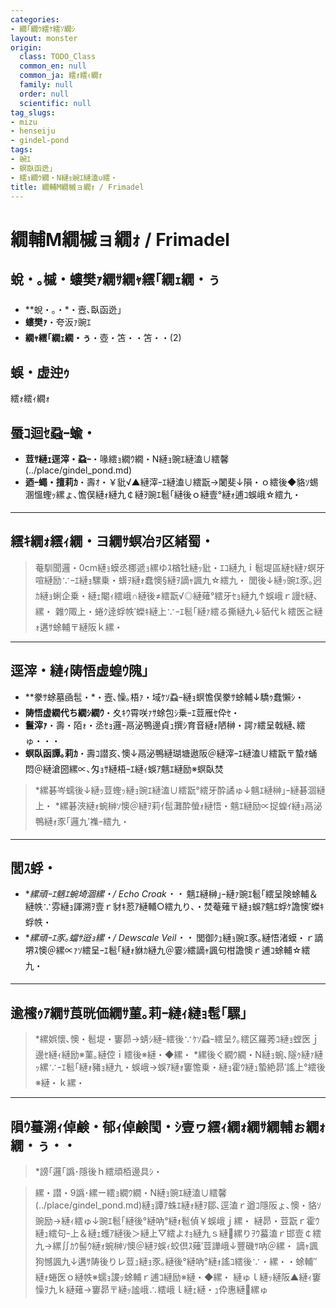 ```yaml
---
categories:
- 繝｢繝ｳ繧ｹ繧ｿ繝ｼ
layout: monster
origin:
  class: TODO_Class
  common_en: null
  common_ja: 繧ｫ繧ｨ繝ｫ
  family: null
  order: null
  scientific: null
tag_slugs:
- mizu
- henseiju
- gindel-pond
tags:
- 豌ｴ
- 螟臥函迯｣
- 繧ｮ繝ｳ繝・Ν縺ｮ豌ｴ縺溘∪繧・
title: 繝輔Μ繝槭ョ繝ｫ / Frimadel
---
```


# 繝輔Μ繝槭ョ繝ｫ / Frimadel

## 蛻・｡槭・螻樊ｧ繝ｻ繝ｬ繧｢繝ｪ繝・ぅ

* **蛻・｡・*・壼､臥函迯｣
* **螻樊ｧ**・夸汳ｧ豌ｴ
* **繝ｬ繧｢繝ｪ繝・ぅ**・壺・笘・・笘・・(2)

## 蜈・虚迚ｩ
繧ｫ繧ｨ繝ｫ

## 蜃ｺ迴ｾ蝨ｰ蝓・

* **荳ｻ縺ｪ逕滓・蝨ｰ**・喙繧ｮ繝ｳ繝・Ν縺ｮ豌ｴ縺溘∪繧馨(../place/gindel_pond.md)
* **迺ｰ蠅・擅莉ｶ**・壽ｵ・￥豼√▲縺滓ｰｴ縺溘∪繧翫→闍斐↓隕・ｏ繧後◆貉ｿ蜴溷慍蟶ｯ縲ょ､憺俣縺ｫ縺九￠縺ｦ豌ｴ髱｢縺後ｏ縺壹°縺ｫ逋ｺ蜈峨☆繧九・

---

## 繧ｷ繝ｫ繧ｨ繝・ヨ繝ｻ螟冶ｦ区緒蜀・

> 菴馴聞邏・0cm縺ｮ蟆丞梛遞ｮ縲ゆｽ楢牡縺ｯ豼・ｴｺ縺九ｉ髱堤區縺ｾ縺ｧ螟牙喧縺励∵ｰｴ縺ｮ騾乗・蠎ｦ縺ｫ蠢懊§縺ｦ謫ｬ諷九☆繧九・
> 閭後↓縺ｯ豌ｴ豕｡迥ｶ縺ｮ蜊企乗・縺ｪ閹ｨ繧峨∩縺後≠繧翫√◎縺薙°繧牙ｾｮ縺九↑蜈峨ｒ謾ｾ縺､縲・
> 雜ｳ陬上・蜷ｸ逹蜉帙′蠑ｷ縺上∵ｰｴ髱｢縺ｧ繧る撕縺九↓貊代ｋ繧医≧縺ｫ遘ｻ蜍輔〒縺阪ｋ縲・

---

## 逕滓・縺ｨ陦悟虚蝗ｳ隗｣

* **豢ｻ蜍墓凾髢・*・壼､懆｡梧ｧ・域ｹｿ蝨ｰ縺ｮ螟憺俣豢ｻ蜍輔↓驕ｩ蠢懶ｼ・
* **陦悟虚繝代ち繝ｼ繝ｳ**・夊ｷｳ霄咲ｧｻ蜍包ｼ乗ｰｴ荳雁ｾ伜ｾ・
* **鬟滓ｧ**・壽・陌ｫ・丞ｾｮ邏ｰ鬲泌鴨邊貞ｭ撰ｼ育音縺ｫ陋榊・諤ｧ繧呈戟縺､繧ゅ・・・
* **螟臥函譚｡莉ｶ**・壽ｺ譛亥､懊↓鬲泌鴨縺瑚塘遨阪＠縺滓ｰｴ縺溘∪繧翫〒蟄ｵ蛹悶＠縺滄圀縲∝､匁ｮｻ縺梧ｰｴ縺ｨ蜈ｱ魑ｴ縺励※螟臥焚

> *縲碁岑蠕後↓縺ｯ荳蟶ｯ縺ｮ豌ｴ縺溘∪繧翫°繧牙酔譎ゅ↓魑ｴ縺榊｣ｰ縺碁涸縺上・
> *縲碁浹縺ｫ蜿榊ｿ懊＠縺ｦ莉ｲ髢灘酔螢ｫ縺悟・魑ｴ縺励∝捉蝗ｲ縺ｮ鬲泌鴨縺ｫ豕｢邏九′襍ｰ繧九・

---

## 閭ｽ蜉・

* **縲頑ｰｴ魑ｴ蜿埼涸縲・/ Echo Croak・・* 魑ｴ縺榊｣ｰ縺ｧ豌ｴ髱｢繧呈険蜍輔＆縺帙∵雰縺ｮ諢溯ｦ壹ｒ豺ｷ荵ｱ縺輔○繧九り､・焚菴薙〒縺ｮ蜈ｱ魑ｴ蜉ｹ譫懊′蠑ｷ蜉帙・
* **縲頑ｰｴ豕｡蟷ｻ逧ｮ縲・/ Dewscale Veil・・* 閭御ｸｭ縺ｮ豌ｴ豕｡縺悟渚蟆・ｒ謫堺ｽ懊＠縲∝ｧｿ繧呈ｰｴ髱｢縺ｫ貅ｶ縺九＠霎ｼ繧謫ｬ諷句柑譫懊ｒ逋ｺ蜍輔☆繧九・

---

## 逾櫁ｩｱ繝ｻ莨晄価繝ｻ菫｡莉ｰ縺ｨ縺ｮ髢｢騾｣

> *縲娯懷､懊・髱堤・窶昴→蜻ｼ縺ｰ繧後∵ｹｿ蝨ｰ繧呈ｸ｡繧区羅莠ｺ縺ｮ螳医ｊ邊ｾ縺ｨ縺励※菫｡縺倥ｉ繧後※縺・◆縲・
> *縲後ぐ繝ｳ繝・Ν縺ｮ蜿､隧ｩ縺ｧ縺ｯ縲∵ｰｴ髱｢縺ｫ豬ｮ縺九・蜈峨→蜈ｱ縺ｫ窶憺乗・縺ｮ霍ｳ縺ｭ蟄絶昴′謠上°繧後※縺・ｋ縲・

---

## 隕ｳ蟇溯ｨ倬鹸・郁ｨ倬鹸閠・ｼ壹ヮ繧ｨ繝ｫ繝ｻ繝輔ぉ繝ｫ繝・ぅ・・

> *謗｢邏｢譌･隱後ｈ繧頑栢邊具ｼ・

> 縲・譛・9譌･縲ー繧ｮ繝ｳ繝・Ν縺ｮ豌ｴ縺溘∪繧馨(../place/gindel_pond.md)縺ｮ譚ｱ蛛ｴ縺ｫ縺ｦ鄒､逕溘ｒ遒ｺ隱阪ょ､懊・貉ｿ豌励→縺ｨ繧ゅ↓豌ｴ髱｢縺後°縺吶°縺ｫ髱偵￥蜈峨ｊ縲・
> 縺昴・荳翫ｒ霍ｳ縺ｭ繧句ｰ上＆縺ｪ蠖ｱ縺後＞縺上▽繧よｵｮ縺九ｓ縺縲りｦｳ蟇溘ｒ邯壹￠繧九→縲∬ｶｳ髻ｳ縺ｫ蜿榊ｿ懊＠縺ｦ蜈ｨ蛟倶ｽ薙′荳譁峨↓豐磯ｻ吶＠縲・
> 謫ｬ諷狗憾諷九↓遘ｻ陦後りレ荳ｭ縺ｮ豕｡縺後°縺吶°縺ｫ謠ｺ繧後∵・縲・・蜍輔″縺ｫ蜷医ｏ縺帙※蠕ｮ謖ｯ蜍輔ｒ逋ｺ縺励※縺・◆縲・
> 縺ゅｌ縺ｯ縺阪▲縺ｨ窶懆ｦ九ｋ縺薙→窶昴〒縺ｯ謐峨∴繧峨ｌ縺ｪ縺・ｭ伜惠縺縲ゅ